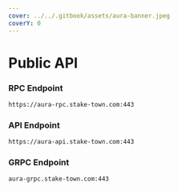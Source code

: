 ```yaml
---
cover: ../../.gitbook/assets/aura-banner.jpeg
coverY: 0
---
```


# Public API

### **RPC Endpoint**

```bash
https://aura-rpc.stake-town.com:443
```

### **API Endpoint**

```bash
https://aura-api.stake-town.com:443
```

### **GRPC Endpoint**

```bash
aura-grpc.stake-town.com:443
```
